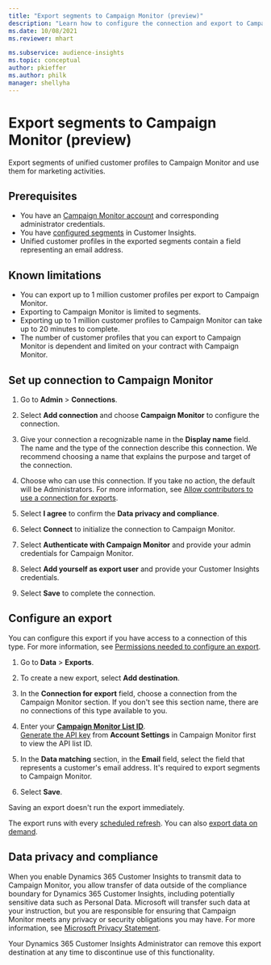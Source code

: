 ```yaml
---
title: "Export segments to Campaign Monitor (preview)"
description: "Learn how to configure the connection and export to Campaign Monitor."
ms.date: 10/08/2021
ms.reviewer: mhart

ms.subservice: audience-insights
ms.topic: conceptual
author: pkieffer
ms.author: philk
manager: shellyha
---
```


# Export segments to Campaign Monitor (preview)

Export segments of unified customer profiles to Campaign Monitor and use them for marketing activities.

## Prerequisites

-	You have an [Campaign Monitor account](https://www.campaignmonitor.com/) and corresponding administrator credentials.
-	You have [configured segments](segments.md) in Customer Insights.
-	Unified customer profiles in the exported segments contain a field representing an email address.

## Known limitations

- You can export up to 1 million customer profiles per export to Campaign Monitor.
- Exporting to Campaign Monitor is limited to segments.
- Exporting up to 1 million customer profiles to Campaign Monitor can take up to 20 minutes to complete. 
- The number of customer profiles that you can export to Campaign Monitor is dependent and limited on your contract with Campaign Monitor.

## Set up connection to Campaign Monitor

1. Go to **Admin** > **Connections**.

1. Select **Add connection** and choose **Campaign Monitor** to configure the connection.

1. Give your connection a recognizable name in the **Display name** field. The name and the type of the connection describe this connection. We recommend choosing a name that explains the purpose and target of the connection.

1. Choose who can use this connection. If you take no action, the default will be Administrators. For more information, see [Allow contributors to use a connection for exports](connections.md#allow-contributors-to-use-a-connection-for-exports).

1. Select **I agree** to confirm the **Data privacy and compliance**.

1. Select **Connect** to initialize the connection to Campaign Monitor.

1. Select **Authenticate with Campaign Monitor** and provide your admin credentials for Campaign Monitor.

1. Select **Add yourself as export user** and provide your Customer Insights credentials.

1. Select **Save** to complete the connection.

## Configure an export

You can configure this export if you have access to a connection of this type. For more information, see [Permissions needed to configure an export](export-destinations.md#set-up-a-new-export).

1. Go to **Data** > **Exports**.

1. To create a new export, select **Add destination**.

1. In the **Connection for export** field, choose a connection from the Campaign Monitor section. If you don't see this section name, there are no connections of this type available to you.

1. Enter your [**Campaign Monitor List ID**](https://www.campaignmonitor.com/api/getting-started/#your-list-id).    
   [Generate the API key](https://www.campaignmonitor.com/api/getting-started/) from **Account Settings** in Campaign Monitor first to view the API list ID.  

1. In the **Data matching** section, in the **Email** field, select the field that represents a customer's email address. It's required to export segments to Campaign Monitor.

1. Select **Save**.

Saving an export doesn't run the export immediately.

The export runs with every [scheduled refresh](system.md#schedule-tab). 
You can also [export data on demand](export-destinations.md#run-exports-on-demand). 


## Data privacy and compliance

When you enable Dynamics 365 Customer Insights to transmit data to Campaign Monitor, you allow transfer of data outside of the compliance boundary for Dynamics 365 Customer Insights, including potentially sensitive data such as Personal Data. Microsoft will transfer such data at your instruction, but you are responsible for ensuring that Campaign Monitor meets any privacy or security obligations you may have. For more information, see [Microsoft Privacy Statement](https://go.microsoft.com/fwlink/?linkid=396732).

Your Dynamics 365 Customer Insights Administrator can remove this export destination at any time to discontinue use of this functionality.
